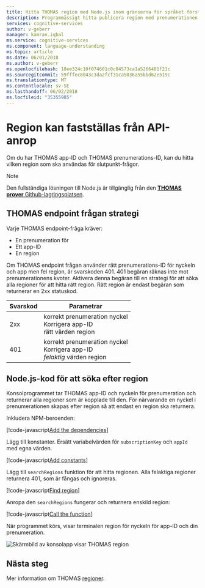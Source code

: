 ```yaml
---
title: Hitta THOMAS region med Node.js inom gränserna för språket förstå (THOMAS) | Microsoft Docs
description: Programmässigt hitta publicera region med prenumerationen nyckeln och program-ID för THOMAS.
services: cognitive-services
author: v-geberr
manager: kamran.iqbal
ms.service: cognitive-services
ms.component: language-understanding
ms.topic: article
ms.date: 06/01/2018
ms.author: v-geberr
ms.openlocfilehash: 18ee324c10f074601c0c04573ca1a5266481f21c
ms.sourcegitcommit: 59fffec8043c3da2fcf31ca5036a55bbd62e519c
ms.translationtype: MT
ms.contentlocale: sv-SE
ms.lasthandoff: 06/02/2018
ms.locfileid: "35355985"
---
```

# <a name="region-can-be-determined-from-api-call"></a>Region kan fastställas från API-anrop 
Om du har THOMAS app-ID och THOMAS prenumerations-ID, kan du hitta vilken region som ska användas för slutpunkt-frågor.

> [!NOTE] 
> Den fullständiga lösningen till Node.js är tillgänglig från den [ **THOMAS prover** Github-lagringsplatsen](https://github.com/Microsoft/LUIS-Samples/blob/master/documentation-samples/find-region/nodejs/).

## <a name="luis-endpoint-query-strategy"></a>THOMAS endpoint frågan strategi
Varje THOMAS endpoint-fråga kräver:

* En prenumeration för
* Ett app-ID
* En region

Om THOMAS endpoint frågan använder rätt prenumerations-ID för nyckeln och app men fel region, är svarskoden 401. 401 begäran räknas inte mot prenumerationens kvoter. Aktivera denna begäran till en strategi för att söka alla regioner för att hitta rätt region. Rätt region är endast begäran som returnerar en 2xx statuskod. 

|Svarskod|Parametrar|
|--|--|
|2xx|korrekt prenumeration nyckel<br>Korrigera app-ID<br>rätt värden region|
|401|korrekt prenumeration nyckel<br>Korrigera app-ID<br>_felaktig_ värden region|

## <a name="nodejs-code-to-find-region"></a>Node.js-kod för att söka efter region
Konsolprogrammet tar THOMAS app-ID och nyckeln för prenumeration och returnerar alla regioner som är kopplade till den. För närvarande en nyckel i prenumerationen skapas efter region så att endast en region ska returnera.

Inkludera NPM-beroenden:

[!code-javascript[Add the dependencies](~/samples-luis/documentation-samples/find-region/nodejs/index.js?range=5-6 "Add the dependencies")]

Lägg till konstanter. Ersätt variabelvärden för `subscriptionKey` och `appId` med egna värden.  

[!code-javascript[Add constants](~/samples-luis/documentation-samples/find-region/nodejs/index.js?range=8-25 "Add constants")]

Lägg till `searchRegions` funktion för att hitta regionen. Alla felaktiga regioner returnera 401, som är fångas och ignoreras.

[!code-javascript[Find region](~/samples-luis/documentation-samples/find-region/nodejs/index.js?range=27-37 "Find region")]

Anropa den `searchRegions` fungerar och returnera enskild region:

[!code-javascript[Call the function](~/samples-luis/documentation-samples/find-region/nodejs/index.js?range=39-43 "Call the function")]

När programmet körs, visar terminalen region för nyckeln för app-ID och din prenumeration.

![Skärmbild av konsolapp visar THOMAS region](./media/find-region-nodejs/console.png)


## <a name="next-steps"></a>Nästa steg

Mer information om THOMAS [regioner](luis-reference-regions.md).